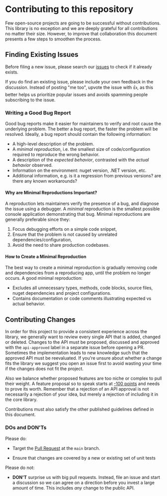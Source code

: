 # Contributing to this repository

Few open-source projects are going to be successful without contributions.
This library is no exception and we are deeply grateful for all contributions no matter their size.
However, to improve that collaboration this document presents a few steps to smoothen the process.

## Finding Existing Issues

Before filing a new issue, please search our [issues](
https://github.com/michael-wolfenden/UniqueNameGenerator/issues) to check if it already exists.

If you do find an existing issue, please include your own feedback in the discussion.
Instead of posting "me too", upvote the issue with 👍, as this better helps us prioritize popular issues and avoids spamming people subscribing to the issue.

### Writing a Good Bug Report

Good bug reports make it easier for maintainers to verify and root cause the underlying problem.
The better a bug report, the faster the problem will be resolved.
Ideally, a bug report should contain the following information:

* A high-level description of the problem.
* A _minimal reproduction_, i.e. the smallest size of code/configuration required to reproduce the wrong behavior.
* A description of the _expected behavior_, contrasted with the _actual behavior_ observed.
* Information on the environment: nuget version, .NET version, etc.
* Additional information, e.g. is it a regression from previous versions? are there any known workarounds?

#### Why are Minimal Reproductions Important?

A reproduction lets maintainers verify the presence of a bug, and diagnose the issue using a debugger. A _minimal_ reproduction is the smallest possible console application demonstrating that bug. Minimal reproductions are generally preferable since they:

1. Focus debugging efforts on a simple code snippet,
2. Ensure that the problem is not caused by unrelated dependencies/configuration,
3. Avoid the need to share production codebases.

#### How to Create a Minimal Reproduction

The best way to create a minimal reproduction is gradually removing code and dependencies from a reproducing app, until the problem no longer occurs. A good minimal reproduction:

* Excludes all unnecessary types, methods, code blocks, source files, nuget dependencies and project configurations.
* Contains documentation or code comments illustrating expected vs actual behavior.

## Contributing Changes

In order for this project to provide a consistent experience across the library, we generally want to review every single API that is added, changed or deleted.
Changes to the API must be proposed, discussed and approved with the `api-approved` label in a separate issue before opening a PR.
Sometimes the implementation leads to new knowledge such that the approved API must be reevaluated.
If you're unsure about whether a change fits the library we suggest you open an issue first to avoid wasting your time if the changes does not fit the project.

Also we balance whether proposed features are too niche or complex to pull their weight.
A feature proposal so to speak starts at [-100 points](https://web.archive.org/web/20200112182339/https://blogs.msdn.microsoft.com/ericgu/2004/01/12/minus-100-points/) and needs to prove its worth.
Remember that a rejection of an API approval is not necessarily a rejection of your idea, but merely a rejection of including it in the core library.

Contributions must also satisfy the other published guidelines defined in this document.

### DOs and DON'Ts

Please do:

* Target the [Pull Request](https://help.github.com/articles/using-pull-requests) at the `main` branch.

* Ensure that changes are covered by a new or existing set of unit tests

Please do not:

* **DON'T** surprise us with big pull requests. Instead, file an issue and start
  a discussion so we can agree on a direction before you invest a large amount
  of time. This includes _any_ change to the public API.
